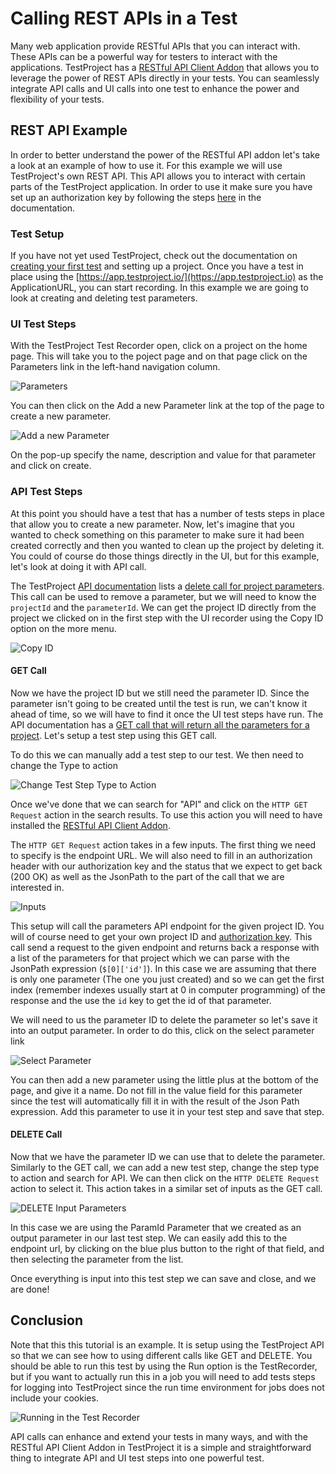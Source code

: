 # Calling REST APIs in a Test

Many web application provide RESTful APIs that you can interact with. These APIs can be a powerful way for testers to interact with the applications. TestProject has a [RESTful API Client Addon](../../testproject-addons/available-addons/restful-api-client-addon.md) that allows you to leverage the power of REST APIs directly in your tests.  You can seamlessly integrate API calls and UI calls into one test to enhance the power and flexibility of your tests.

## REST API Example

In order to better understand the power of the RESTful API addon let's take a look at an example of how to use it. For this example we will use TestProject's own REST API. This API allows you to interact with certain parts of the TestProject application. In order to use it make sure you have set up an authorization key by following the steps [here](../../api/getting-started-with-using-the-testproject-api.md) in the documentation.

### Test Setup

If you have not yet used TestProject, check out the documentation on [creating your first test](../../using-the-smart-test-recorder/web-testing/creating-a-web-test-using-the-testproject-recorder.md) and setting up a project. Once you have a test in place using the [https://app.testproject.io/](https://app.testproject.io) as the ApplicationURL, you can start recording.  In this example we are going to look at creating and deleting test parameters.

### UI Test Steps

With the TestProject Test Recorder open, click on a project on the home page. This will take you to the poject page and on that page click on the Parameters link in the left-hand navigation column.

![Parameters](<../../.gitbook/assets/image (26).png>)

You can then click on the Add a new Parameter link at the top of the page to create a new parameter.

![Add a new Parameter](<../../.gitbook/assets/image (155).png>)

On the pop-up specify the name, description and value for that parameter and click on create.

### API Test Steps

At this point you should have a test that has a number of tests steps in place that allow you to create a new parameter. Now, let's imagine that you wanted to check something on this parameter to make sure it had been created correctly and then you wanted to clean up the project by deleting it. You could of course do those things directly in the UI, but for this example, let's look at doing it with API call.

The TestProject [API documentation](https://api.testproject.io/docs/v2/) lists a [delete call for project parameters](https://api.testproject.io/docs/v2/#/ProjectParameters/ProjectParameters\_DeleteProjectParameterAsync).  This call can be used to remove a parameter, but we will need to know the `projectId` and the `parameterId`.  We can get the project ID directly from the project we clicked on in the first step with the UI recorder using the Copy ID option on the more menu.

![Copy ID](<../../.gitbook/assets/image (81).png>)

#### GET Call

Now we have the project ID but we still need the parameter ID.  Since the parameter isn't going to be created until the test is run, we can't know it ahead of time, so we will have to find it once the UI test steps have run. The API documentation has a [GET call that will return all the parameters for a project](https://api.testproject.io/docs/v2/#/ProjectParameters/ProjectParameters\_GetProjectParameters).  Let's setup a test step using this GET call.

To do this we can manually add a test step to our test.  We then need to change the Type to action

![Change Test Step Type to Action](<../../.gitbook/assets/image (136).png>)

&#x20;Once we've done that we can search for "API"  and click on the  `HTTP GET Request` action in the search results. To use this action you will need to have installed the [RESTful API Client Addon](../../testproject-addons/available-addons/restful-api-client-addon.md).

The `HTTP GET Request` action takes in a few inputs.  The first thing we need to specify is the endpoint URL.  We will also need to fill in an authorization header with our authorization key and the status that we expect to get back (200 OK) as well as the JsonPath to the part of the call that we are interested in.&#x20;

![Inputs](<../../.gitbook/assets/image (129).png>)

This setup will call the parameters API endpoint for the given project ID. You will of course need to get your own project ID and [authorization key](../../api/getting-started-with-using-the-testproject-api.md#getting-an-api-key). This call send a request to the given endpoint and returns back a response with a list of the parameters for that project which we can parse with the JsonPath expression (`$[0]['id']`). In this case we are assuming that there is only one parameter (The one you just created) and so we can get the first index  (remember indexes usually start at 0 in computer programming) of the response and the use the `id` key to get the id of that parameter.

We will need to us the parameter ID to delete the parameter so let's save it into an output parameter. In order to do this, click on the select parameter link

![Select Parameter](<../../.gitbook/assets/image (123).png>)

You can then add a new parameter using the little plus at the bottom of the page, and give it a name. Do not fill in the value field for this parameter since the test will automatically fill it in with the result of the Json Path expression. Add this parameter to use it in your test step and save that step.

#### DELETE Call

Now that we have the parameter ID we can use that to delete the parameter. Similarly to the GET call, we can add a new test step, change the step type to action and search for API. We can then click on the `HTTP DELETE Request` action to select it. This action takes in a similar set of inputs as the GET call.

![DELETE Input Parameters](<../../.gitbook/assets/image (38).png>)

In this case we are using the ParamId Parameter that we created as an output parameter in our last test step. We can easily add this to the endpoint url, by clicking on the blue plus button to the right of that field, and then selecting the parameter from the list.

Once everything is input into this test step we can save and close, and we are done!

## Conclusion

Note that this this tutorial is an example. It is setup using the TestProject API so that we can see how to using different calls like GET and DELETE. You should be able to run this test by using the Run option is the TestRecorder, but if you want to actually run this in a job you will need to add tests steps for logging into TestProject since the run time environment for jobs does not include your cookies.

![Running in the Test Recorder](<../../.gitbook/assets/image (160).png>)

API calls can enhance and extend your tests in many ways, and with the RESTful API Client Addon in TestProject it is a simple and straightforward thing to integrate API and UI test steps into one powerful test.
